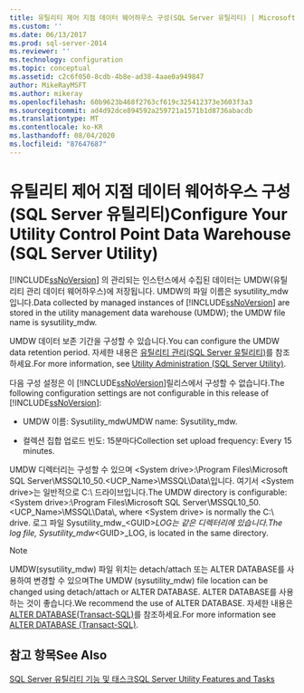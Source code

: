 ```yaml
---
title: 유틸리티 제어 지점 데이터 웨어하우스 구성(SQL Server 유틸리티) | Microsoft 문서
ms.custom: ''
ms.date: 06/13/2017
ms.prod: sql-server-2014
ms.reviewer: ''
ms.technology: configuration
ms.topic: conceptual
ms.assetid: c2c6f050-8cdb-4b8e-ad38-4aae0a949847
author: MikeRayMSFT
ms.author: mikeray
ms.openlocfilehash: 60b9623b468f2763cf619c325412373e3603f3a3
ms.sourcegitcommit: ad4d92dce894592a259721a1571b1d8736abacdb
ms.translationtype: MT
ms.contentlocale: ko-KR
ms.lasthandoff: 08/04/2020
ms.locfileid: "87647687"
---
```

# <a name="configure-your-utility-control-point-data-warehouse-sql-server-utility"></a><span data-ttu-id="435c6-102">유틸리티 제어 지점 데이터 웨어하우스 구성(SQL Server 유틸리티)</span><span class="sxs-lookup"><span data-stu-id="435c6-102">Configure Your Utility Control Point Data Warehouse (SQL Server Utility)</span></span>
  <span data-ttu-id="435c6-103">[!INCLUDE[ssNoVersion](../../includes/ssnoversion-md.md)] 의 관리되는 인스턴스에서 수집된 데이터는 UMDW(유틸리티 관리 데이터 웨어하우스)에 저장됩니다. UMDW의 파일 이름은 sysutility_mdw입니다.</span><span class="sxs-lookup"><span data-stu-id="435c6-103">Data collected by managed instances of [!INCLUDE[ssNoVersion](../../includes/ssnoversion-md.md)] are stored in the utility management data warehouse (UMDW); the UMDW file name is sysutility_mdw.</span></span>  
  
 <span data-ttu-id="435c6-104">UMDW 데이터 보존 기간을 구성할 수 있습니다.</span><span class="sxs-lookup"><span data-stu-id="435c6-104">You can configure the UMDW data retention period.</span></span> <span data-ttu-id="435c6-105">자세한 내용은 [유틸리티 관리&#40;SQL Server 유틸리티&#41;](../../database-engine/utility-administration-sql-server-utility.md)를 참조하세요.</span><span class="sxs-lookup"><span data-stu-id="435c6-105">For more information, see [Utility Administration &#40;SQL Server Utility&#41;](../../database-engine/utility-administration-sql-server-utility.md).</span></span>  
  
 <span data-ttu-id="435c6-106">다음 구성 설정은 이 [!INCLUDE[ssNoVersion](../../includes/ssnoversion-md.md)]릴리스에서 구성할 수 없습니다.</span><span class="sxs-lookup"><span data-stu-id="435c6-106">The following configuration settings are not configurable in this release of [!INCLUDE[ssNoVersion](../../includes/ssnoversion-md.md)]:</span></span>  
  
-   <span data-ttu-id="435c6-107">UMDW 이름: Sysutility_mdw</span><span class="sxs-lookup"><span data-stu-id="435c6-107">UMDW name: Sysutility_mdw.</span></span>  
  
-   <span data-ttu-id="435c6-108">컬렉션 집합 업로드 빈도: 15분마다</span><span class="sxs-lookup"><span data-stu-id="435c6-108">Collection set upload frequency: Every 15 minutes.</span></span>  
  
 <span data-ttu-id="435c6-109">UMDW 디렉터리는 구성할 수 있으며 \<System drive>:\Program Files\Microsoft SQL Server\MSSQL10_50.<UCP_Name>\MSSQL\Data\\입니다. 여기서 \<System drive>는 일반적으로 C:\ 드라이브입니다.</span><span class="sxs-lookup"><span data-stu-id="435c6-109">The UMDW directory is configurable: \<System drive>:\Program Files\Microsoft SQL Server\MSSQL10_50.<UCP_Name>\MSSQL\Data\\, where \<System drive> is normally the C:\ drive.</span></span> <span data-ttu-id="435c6-110">로그 파일 Sysutility_mdw_\<GUID>_LOG는 같은 디렉터리에 있습니다.</span><span class="sxs-lookup"><span data-stu-id="435c6-110">The log file, Sysutility_mdw_\<GUID>_LOG, is located in the same directory.</span></span>  
  
> [!NOTE]  
>  <span data-ttu-id="435c6-111">UMDW(sysutility_mdw) 파일 위치는 detach/attach 또는 ALTER DATABASE를 사용하여 변경할 수 있으며</span><span class="sxs-lookup"><span data-stu-id="435c6-111">The UMDW (sysutility_mdw) file location can be changed using detach/attach or ALTER DATABASE.</span></span> <span data-ttu-id="435c6-112">ALTER DATABASE를 사용하는 것이 좋습니다.</span><span class="sxs-lookup"><span data-stu-id="435c6-112">We recommend the use of ALTER DATABASE.</span></span> <span data-ttu-id="435c6-113">자세한 내용은 [ALTER DATABASE&#40;Transact-SQL&#41;](/sql/t-sql/statements/alter-database-transact-sql)를 참조하세요.</span><span class="sxs-lookup"><span data-stu-id="435c6-113">For more information see [ALTER DATABASE &#40;Transact-SQL&#41;](/sql/t-sql/statements/alter-database-transact-sql).</span></span>  
  
## <a name="see-also"></a><span data-ttu-id="435c6-114">참고 항목</span><span class="sxs-lookup"><span data-stu-id="435c6-114">See Also</span></span>  
 [<span data-ttu-id="435c6-115">SQL Server 유틸리티 기능 및 태스크</span><span class="sxs-lookup"><span data-stu-id="435c6-115">SQL Server Utility Features and Tasks</span></span>](sql-server-utility-features-and-tasks.md)  
  
  
